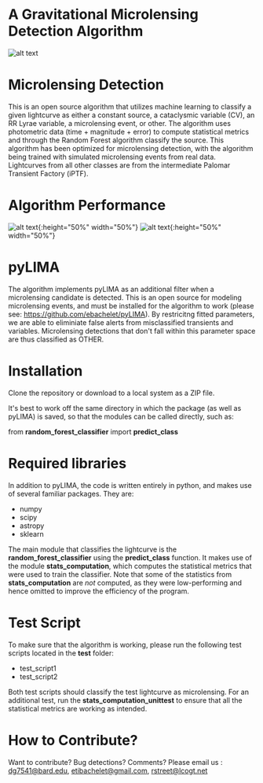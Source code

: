 # A Gravitational Microlensing Detection Algorithm
![alt text](https://avatars0.githubusercontent.com/u/3358238?v=3&s=200)

# Microlensing Detection

This is an open source algorithm that utilizes machine learning to classify a given lightcurve as either a constant source, a cataclysmic variable (CV), an RR Lyrae variable, a microlensing event, or other. The algorithm uses photometric data (time + magnitude + error) to compute statistical metrics and through the Random Forest algorithm classify the source. This algorithm has been optimized for microlensing detection, with the algorithm being trained with simulated microlensing events from real data. Lightcurves from all other classes are from the intermediate Palomar Transient Factory (iPTF).

# Algorithm Performance
![alt text](https://user-images.githubusercontent.com/19847448/36644558-fa4297f8-1a29-11e8-987b-9b1b22779c5a.png){:height="50%" width="50%"}
![alt text](https://user-images.githubusercontent.com/19847448/36644907-f044aeda-1a2e-11e8-80b6-706d83ffdcf1.png){:height="50%" width="50%"}

# pyLIMA
The algorithm implements pyLIMA as an additional filter when a microlensing candidate is detected. This is an open source for modeling microlensing events, and must be installed for the algorithm to work (please see: https://github.com/ebachelet/pyLIMA). By restricitng fitted parameters, we are able to eliminiate false alerts from misclassified transients and variables. Microlensing detections that don't fall within this parameter space are thus classified as OTHER.

# Installation 
Clone the repository or download to a local system as a ZIP file. 

It's best to work off the same directory in which the package (as well as pyLIMA) is saved, so that the modules can be called directly, such as: 

from **random_forest_classifier** import **predict_class**

# Required libraries

In addition to pyLIMA, the code is written entirely in python, and makes use of several familiar packages. They are:
* numpy
* scipy
* astropy
* sklearn

The main module that classifies the lightcurve is the **random_forest_classifier** using the **predict_class** function. It makes use of the module **stats_computation**, which computes the statistical metrics that were used to train the classifier. Note that some of the statistics from **stats_computation** are *not* computed, as they were low-performing and hence omitted to improve the efficiency of the program. 

# Test Script

To make sure that the algorithm is working, please run the following test scripts located in the **test** folder:

* test_script1
* test_script2

Both test scripts should classify the test lightcurve as microlensing. For an additional test, run the **stats_computation_unittest** to ensure that all the statistical metrics are working as intended.

# How to Contribute?

Want to contribute? Bug detections? Comments? Please email us : dg7541@bard.edu, etibachelet@gmail.com, rstreet@lcogt.net
